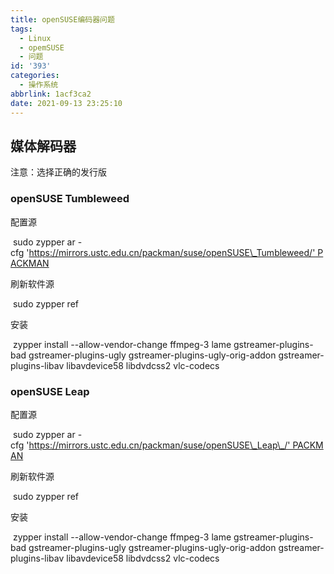 ```yaml
---
title: openSUSE编码器问题
tags:
  - Linux
  - opemSUSE
  - 问题
id: '393'
categories:
  - 操作系统
abbrlink: 1acf3ca2
date: 2021-09-13 23:25:10
---
```


## 媒体解码器

<!--解决无法播放h264视频，观看网页视频提示flash等问题-->

注意：选择正确的发行版

### openSUSE Tumbleweed

配置源

 sudo zypper ar -cfg 'https://mirrors.ustc.edu.cn/packman/suse/openSUSE\_Tumbleweed/' PACKMAN

刷新软件源

 sudo zypper ref

安装

 zypper install --allow-vendor-change ffmpeg-3 lame gstreamer-plugins-bad gstreamer-plugins-ugly gstreamer-plugins-ugly-orig-addon gstreamer-plugins-libav libavdevice58 libdvdcss2 vlc-codecs

### openSUSE Leap

配置源

 sudo zypper ar -cfg 'https://mirrors.ustc.edu.cn/packman/suse/openSUSE\_Leap\_/' PACKMAN

刷新软件源

 sudo zypper ref

安装

 zypper install --allow-vendor-change ffmpeg-3 lame gstreamer-plugins-bad gstreamer-plugins-ugly gstreamer-plugins-ugly-orig-addon gstreamer-plugins-libav libavdevice58 libdvdcss2 vlc-codecs